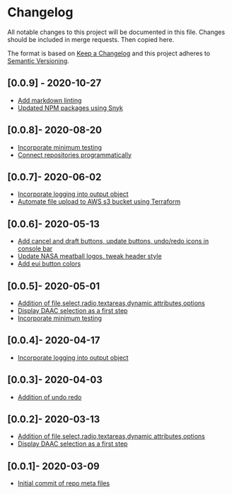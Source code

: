 # Changelog

All notable changes to this project will be documented in this file. Changes
should be included in merge requests. Then copied here.

The format is based on [Keep a Changelog](http://keepachangelog.com/en/1.0.0/)
and this project adheres to [Semantic Versioning](http://semver.org/spec/v2.0.0.html).

## [0.0.9] - 2020-10-27

- [Add markdown linting](56a82e3c4841d07828435ddc931c15c4ce337407)
- [Updated NPM packages using Snyk](7aabc06c01b11d4cb60b518fefee96bf108fabdb)

## [0.0.8]- 2020-08-20

- [Incorporate minimum testing](a85fb02c1d4c6b147433b9074cdf2dc1dca62258)
- [Connect repositories programmatically](c253499deafd74b2736db1b6dfdbf697d75502ae)

## [0.0.7]- 2020-06-02

- [Incorporate logging into output object](bb7dd43a0b0b13118af78049509b1d702d205a32)
- [Automate file upload to AWS s3 bucket using Terraform](100ac4b2898a70109116cb955ad222377708c639)

## [0.0.6]- 2020-05-13

- [Add cancel and draft buttons, update buttons, undo/redo icons in console bar](9521f3589e029e45fd95ef47342f642e9edbd21f)
- [Update NASA meatball logos, tweak header style](83eac2f44461dbfe8a90341248fa052684b70683)
- [Add eui button colors](75e80549dbf036a40624525cfe96a577f48187e8)

## [0.0.5]- 2020-05-01

- [Addition of file,select,radio,textareas,dynamic attributes,options](78d68c03)
- [Display DAAC selection as a first step](49e5ab6d071ad1b09198a95db477cb83735a469b)
- [Incorporate minimum testing](a85fb02c1d4c6b147433b9074cdf2dc1dca62258)

## [0.0.4]- 2020-04-17

- [Incorporate logging into output object](bb7dd43a0b0b13118af78049509b1d702d205a32)

## [0.0.3]- 2020-04-03

- [Addition of undo redo](fc60bbfb1076619ae9fe081a721c5cf2b940547f)

## [0.0.2]- 2020-03-13

- [Addition of file,select,radio,textareas,dynamic attributes,options](78d68c03)
- [Display DAAC selection as a first step](49e5ab6d071ad1b09198a95db477cb83735a469b)

## [0.0.1]- 2020-03-09

- [Initial commit of repo meta files](ee537d25c879939f3189264942a8f97a90c0a4dc)
